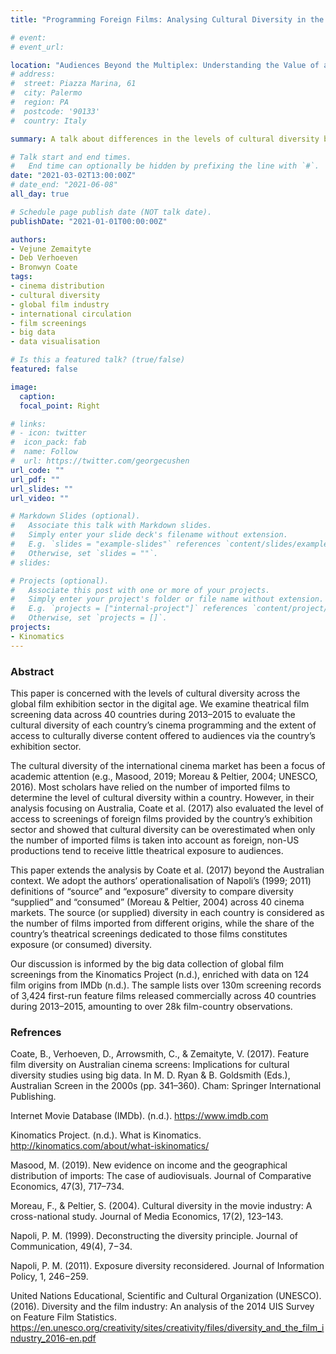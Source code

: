 ```yaml
---
title: "Programming Foreign Films: Analysing Cultural Diversity in the Global Exhibition Sector"

# event: 
# event_url: 

location: "Audiences Beyond the Multiplex: Understanding the Value of a Diverse Film Culture, Art and Humanities Research Council, UK"
# address:
#  street: Piazza Marina, 61
#  city: Palermo
#  region: PA
#  postcode: '90133'
#  country: Italy

summary: A talk about differences in the levels of cultural diversity between small and large cinemas internationally.

# Talk start and end times.
#   End time can optionally be hidden by prefixing the line with `#`.
date: "2021-03-02T13:00:00Z"
# date_end: "2021-06-08"
all_day: true

# Schedule page publish date (NOT talk date).
publishDate: "2021-01-01T00:00:00Z"

authors: 
- Vejune Zemaityte
- Deb Verhoeven
- Bronwyn Coate
tags:
- cinema distribution
- cultural diversity
- global film industry
- international circulation
- film screenings
- big data
- data visualisation

# Is this a featured talk? (true/false)
featured: false

image:
  caption: 
  focal_point: Right

# links:
# - icon: twitter
#  icon_pack: fab
#  name: Follow
#  url: https://twitter.com/georgecushen
url_code: ""
url_pdf: ""
url_slides: ""
url_video: ""

# Markdown Slides (optional).
#   Associate this talk with Markdown slides.
#   Simply enter your slide deck's filename without extension.
#   E.g. `slides = "example-slides"` references `content/slides/example-slides.md`.
#   Otherwise, set `slides = ""`.
# slides:

# Projects (optional).
#   Associate this post with one or more of your projects.
#   Simply enter your project's folder or file name without extension.
#   E.g. `projects = ["internal-project"]` references `content/project/deep-learning/index.md`.
#   Otherwise, set `projects = []`.
projects:
- Kinomatics
---
```


### Abstract

This paper is concerned with the levels of cultural diversity across the global film exhibition sector in the digital age. We examine theatrical film screening data across 40 countries during 2013–2015 to evaluate the cultural diversity of each country’s cinema programming and the extent of access to culturally diverse content offered to audiences via the country’s exhibition sector. 

The cultural diversity of the international cinema market has been a focus of academic attention (e.g., Masood, 2019; Moreau & Peltier, 2004; UNESCO, 2016). Most scholars have relied on the number of imported films to determine the level of cultural diversity within a country. However, in their analysis focusing on Australia, Coate et al. (2017) also evaluated the level of access to screenings of foreign films provided by the country’s exhibition sector and showed that cultural diversity can be overestimated when only the number of imported films is taken into account as foreign, non-US productions tend to receive little theatrical exposure to audiences.   

This paper extends the analysis by Coate et al. (2017) beyond the Australian context. We adopt the authors’ operationalisation of Napoli’s (1999; 2011) definitions of “source” and “exposure” diversity to compare diversity “supplied” and “consumed” (Moreau & Peltier, 2004) across 40 cinema markets. The source (or supplied) diversity in each country is considered as the number of films imported from different origins, while the share of the country’s theatrical screenings dedicated to those films constitutes exposure (or consumed) diversity. 

Our discussion is informed by the big data collection of global film screenings from the Kinomatics Project (n.d.), enriched with data on 124 film origins from IMDb (n.d.). The sample lists over 130m screening records of 3,424 first-run feature films released commercially across 40 countries during 2013–2015, amounting to over 28k film-country observations. 

### Refrences

Coate, B., Verhoeven, D., Arrowsmith, C., & Zemaityte, V. (2017). Feature film diversity on Australian cinema screens: Implications for cultural diversity studies using big data. In M. D. Ryan & B. Goldsmith (Eds.), Australian Screen in the 2000s (pp. 341–360). Cham: Springer International Publishing.

Internet Movie Database (IMDb). (n.d.). https://www.imdb.com 

Kinomatics Project. (n.d.). What is Kinomatics. http://kinomatics.com/about/what-iskinomatics/ 

Masood, M. (2019). New evidence on income and the geographical distribution of imports: The case of audiovisuals. Journal of Comparative Economics, 47(3), 717–734.

Moreau, F., & Peltier, S. (2004). Cultural diversity in the movie industry: A cross-national study. Journal of Media Economics, 17(2), 123–143. 

Napoli, P. M. (1999). Deconstructing the diversity principle. Journal of Communication, 49(4), 7−34.

Napoli, P. M. (2011). Exposure diversity reconsidered. Journal of Information Policy, 1, 246−259.

United Nations Educational, Scientific and Cultural Organization (UNESCO). (2016). Diversity and the film industry: An analysis of the 2014 UIS Survey on Feature Film Statistics.  https://en.unesco.org/creativity/sites/creativity/files/diversity_and_the_film_industry_2016-en.pdf